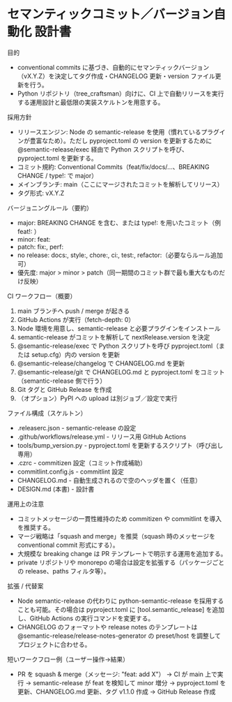 # セマンティックコミット／バージョン自動化 設計書

目的
- conventional commits に基づき、自動的にセマンティックバージョン（vX.Y.Z）を決定してタグ作成・CHANGELOG 更新・version ファイル更新を行う。
- Python リポジトリ（tree_craftsman）向けに、CI 上で自動リリースを実行する運用設計と最低限の実装スケルトンを用意する。

採用方針
- リリースエンジン: Node の semantic-release を使用（慣れているプラグインが豊富なため）。ただし pyproject.toml の version を更新するために @semantic-release/exec 経由で Python スクリプトを呼び、pyproject.toml を更新する。
- コミット規約: Conventional Commits（feat/fix/docs/...、BREAKING CHANGE / type!: で major）
- メインブランチ: main（ここにマージされたコミットを解析してリリース）
- タグ形式: vX.Y.Z

バージョニングルール（要約）
- major: BREAKING CHANGE を含む、または type!: を用いたコミット（例 feat!: ）
- minor: feat:
- patch: fix:, perf:
- no release: docs:, style:, chore:, ci:, test:, refactor:（必要ならルール追加可）
- 優先度: major > minor > patch（同一期間のコミット群で最も重大なものだけ反映）

CI ワークフロー（概要）
1. main ブランチへ push / merge が起きる
2. GitHub Actions が実行（fetch-depth: 0）
3. Node 環境を用意し、semantic-release と必要プラグインをインストール
4. semantic-release がコミットを解析して nextRelease.version を決定
5. @semantic-release/exec で Python スクリプトを呼び pyproject.toml（または setup.cfg）内の version を更新
6. @semantic-release/changelog で CHANGELOG.md を更新
7. @semantic-release/git で CHANGELOG.md と pyproject.toml をコミット（semantic-release 側で行う）
8. Git タグと GitHub Release を作成
9. （オプション）PyPI への upload は別ジョブ／設定で実行

ファイル構成（スケルトン）
- .releaserc.json               - semantic-release の設定
- .github/workflows/release.yml - リリース用 GitHub Actions
- tools/bump_version.py         - pyproject.toml を更新するスクリプト（呼び出し専用）
- .czrc                        - commitizen 設定（コミット作成補助）
- commitlint.config.js         - commitlint 設定
- CHANGELOG.md                 - 自動生成されるので空のヘッダを置く（任意）
- DESIGN.md (本書)             - 設計書

運用上の注意
- コミットメッセージの一貫性維持のため commitizen や commitlint を導入を推奨する。
- マージ戦略は「squash and merge」を推奨（squash 時のメッセージを conventional commit 形式にする）。
- 大規模な breaking change は PR テンプレートで明示する運用を追加する。
- private リポジトリや monorepo の場合は設定を拡張する（パッケージごとの release、paths フィルタ等）。

拡張 / 代替案
- Node semantic-release の代わりに python-semantic-release を採用することも可能。その場合は pyproject.toml に [tool.semantic_release] を追加し、GitHub Actions の実行コマンドを変更する。
- CHANGELOG のフォーマットや release notes のテンプレートは @semantic-release/release-notes-generator の preset/host を調整してプロジェクトに合わせる。

短いワークフロー例（ユーザー操作→結果）
- PR を squash & merge（メッセージ: "feat: add X"） → CI が main 上で実行 → semantic-release が feat を検知して minor 増分 → pyproject.toml を更新、CHANGELOG.md 更新、タグ v1.1.0 作成 → GitHub Release 作成